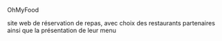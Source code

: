 OhMyFood

site web de réservation de repas, avec choix des restaurants partenaires ainsi que la présentation de leur menu
